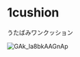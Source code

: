 # 1cushion
うたばみワンクッション

![GAk_la8bkAAGnAp](https://github.com/yumiyach/1cushion/assets/21967953/3f3d96c9-55d6-4165-a3b3-50be2e9a3297)
